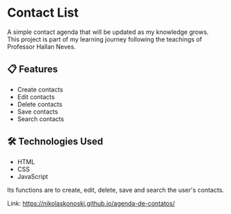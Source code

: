 # Contact List

A simple contact agenda that will be updated as my knowledge grows.  
This project is part of my learning journey following the teachings of Professor Hallan Neves.

## 📋 Features

- Create contacts  
- Edit contacts  
- Delete contacts  
- Save contacts  
- Search contacts  

## 🛠️ Technologies Used

- HTML  
- CSS  
- JavaScript  

Its functions are to create, edit, delete, save and search the user's contacts.

Link: https://nikolaskonoski.github.io/agenda-de-contatos/
